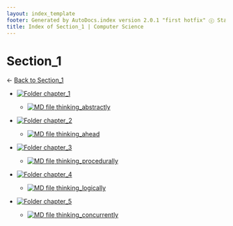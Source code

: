 ```yaml
---
layout: index_template
footer: Generated by AutoDocs.index version 2.0.1 "first hotfix" ⓒ Starwort, 2020
title: Index of Section_1 | Computer Science
---
```


# Section_1

← [Back to Section_1](..)

- [![Folder](https://starwort.github.io/computer-science/icon-folder.png) chapter_1](Paper_2/section_1/chapter_1)
  - [![MD file](https://img.icons8.com/windows/512/4a90e2/regular-document.png) thinking_abstractly](Paper_2/section_1/chapter_1/thinking_abstractly.md)

- [![Folder](https://starwort.github.io/computer-science/icon-folder.png) chapter_2](Paper_2/section_1/chapter_2)
  - [![MD file](https://img.icons8.com/windows/512/4a90e2/regular-document.png) thinking_ahead](Paper_2/section_1/chapter_2/thinking_ahead.md)

- [![Folder](https://starwort.github.io/computer-science/icon-folder.png) chapter_3](Paper_2/section_1/chapter_3)
  - [![MD file](https://img.icons8.com/windows/512/4a90e2/regular-document.png) thinking_procedurally](Paper_2/section_1/chapter_3/thinking_procedurally.md)

- [![Folder](https://starwort.github.io/computer-science/icon-folder.png) chapter_4](Paper_2/section_1/chapter_4)
  - [![MD file](https://img.icons8.com/windows/512/4a90e2/regular-document.png) thinking_logically](Paper_2/section_1/chapter_4/thinking_logically.md)

- [![Folder](https://starwort.github.io/computer-science/icon-folder.png) chapter_5](Paper_2/section_1/chapter_5)
  - [![MD file](https://img.icons8.com/windows/512/4a90e2/regular-document.png) thinking_concurrently](Paper_2/section_1/chapter_5/thinking_concurrently.md)

